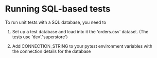 # Running SQL-based tests

To run unit tests with a SQL database,
you need to 

1. Set up a test database and load
into it the 'orders.csv' dataset. (The tests use 'dev'.'superstore')

2. Add CONNECTION_STRING to your pytest environment variables with the 
connection details for the database